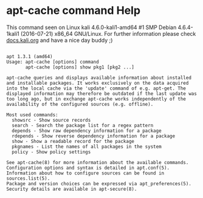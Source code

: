 # apt-cache command Help
 
 This command seen on Linux kali 4.6.0-kali1-amd64 #1 SMP Debian 4.6.4-1kali1 (2016-07-21) x86_64 GNU/Linux. For further information please check [docs.kali.org](docs.kali.org) and have a nice day buddy ;) 

~~~

apt 1.3.1 (amd64)
Usage: apt-cache [options] command
       apt-cache [options] show pkg1 [pkg2 ...]

apt-cache queries and displays available information about installed
and installable packages. It works exclusively on the data acquired
into the local cache via the 'update' command of e.g. apt-get. The
displayed information may therefore be outdated if the last update was
too long ago, but in exchange apt-cache works independently of the
availability of the configured sources (e.g. offline).

Most used commands:
  showsrc - Show source records
  search - Search the package list for a regex pattern
  depends - Show raw dependency information for a package
  rdepends - Show reverse dependency information for a package
  show - Show a readable record for the package
  pkgnames - List the names of all packages in the system
  policy - Show policy settings

See apt-cache(8) for more information about the available commands.
Configuration options and syntax is detailed in apt.conf(5).
Information about how to configure sources can be found in sources.list(5).
Package and version choices can be expressed via apt_preferences(5).
Security details are available in apt-secure(8).

~~~
